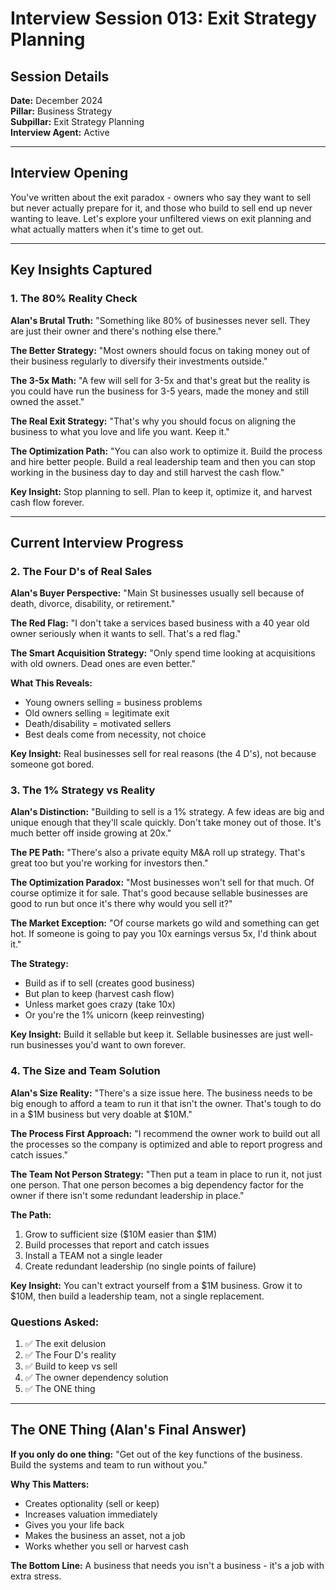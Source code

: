 # Interview Session 013: Exit Strategy Planning

## Session Details
**Date:** December 2024  
**Pillar:** Business Strategy  
**Subpillar:** Exit Strategy Planning  
**Interview Agent:** Active

---

## Interview Opening

You've written about the exit paradox - owners who say they want to sell but never actually prepare for it, and those who build to sell end up never wanting to leave. Let's explore your unfiltered views on exit planning and what actually matters when it's time to get out.

---

## Key Insights Captured

### 1. The 80% Reality Check

**Alan's Brutal Truth:**
"Something like 80% of businesses never sell. They are just their owner and there's nothing else there."

**The Better Strategy:**
"Most owners should focus on taking money out of their business regularly to diversify their investments outside."

**The 3-5x Math:**
"A few will sell for 3-5x and that's great but the reality is you could have run the business for 3-5 years, made the money and still owned the asset."

**The Real Exit Strategy:**
"That's why you should focus on aligning the business to what you love and life you want. Keep it."

**The Optimization Path:**
"You can also work to optimize it. Build the process and hire better people. Build a real leadership team and then you can stop working in the business day to day and still harvest the cash flow."

**Key Insight:** Stop planning to sell. Plan to keep it, optimize it, and harvest cash flow forever.

---

## Current Interview Progress

### 2. The Four D's of Real Sales

**Alan's Buyer Perspective:**
"Main St businesses usually sell because of death, divorce, disability, or retirement."

**The Red Flag:**
"I don't take a services based business with a 40 year old owner seriously when it wants to sell. That's a red flag."

**The Smart Acquisition Strategy:**
"Only spend time looking at acquisitions with old owners. Dead ones are even better."

**What This Reveals:**
- Young owners selling = business problems
- Old owners selling = legitimate exit
- Death/disability = motivated sellers
- Best deals come from necessity, not choice

**Key Insight:** Real businesses sell for real reasons (the 4 D's), not because someone got bored.

### 3. The 1% Strategy vs Reality

**Alan's Distinction:**
"Building to sell is a 1% strategy. A few ideas are big and unique enough that they'll scale quickly. Don't take money out of those. It's much better off inside growing at 20x."

**The PE Path:**
"There's also a private equity M&A roll up strategy. That's great too but you're working for investors then."

**The Optimization Paradox:**
"Most businesses won't sell for that much. Of course optimize it for sale. That's good because sellable businesses are good to run but once it's there why would you sell it?"

**The Market Exception:**
"Of course markets go wild and something can get hot. If someone is going to pay you 10x earnings versus 5x, I'd think about it."

**The Strategy:**
- Build as if to sell (creates good business)
- But plan to keep (harvest cash flow)
- Unless market goes crazy (take 10x)
- Or you're the 1% unicorn (keep reinvesting)

**Key Insight:** Build it sellable but keep it. Sellable businesses are just well-run businesses you'd want to own forever.

### 4. The Size and Team Solution

**Alan's Size Reality:**
"There's a size issue here. The business needs to be big enough to afford a team to run it that isn't the owner. That's tough to do in a $1M business but very doable at $10M."

**The Process First Approach:**
"I recommend the owner work to build out all the processes so the company is optimized and able to report progress and catch issues."

**The Team Not Person Strategy:**
"Then put a team in place to run it, not just one person. That one person becomes a big dependency factor for the owner if there isn't some redundant leadership in place."

**The Path:**
1. Grow to sufficient size ($10M easier than $1M)
2. Build processes that report and catch issues
3. Install a TEAM not a single leader
4. Create redundant leadership (no single points of failure)

**Key Insight:** You can't extract yourself from a $1M business. Grow it to $10M, then build a leadership team, not a single replacement.

### Questions Asked:
1. ✅ The exit delusion
2. ✅ The Four D's reality
3. ✅ Build to keep vs sell
4. ✅ The owner dependency solution
5. ✅ The ONE thing

---

## The ONE Thing (Alan's Final Answer)

**If you only do one thing:**
"Get out of the key functions of the business. Build the systems and team to run without you."

**Why This Matters:**
- Creates optionality (sell or keep)
- Increases valuation immediately
- Gives you your life back
- Makes the business an asset, not a job
- Works whether you sell or harvest cash

**The Bottom Line:** A business that needs you isn't a business - it's a job with extra stress.
